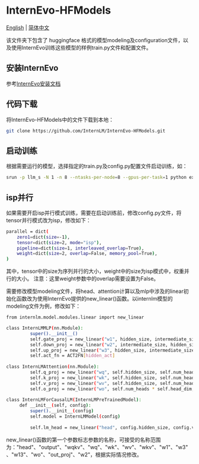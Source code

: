 # InternEvo-HFModels

[English](./README.md) |
[简体中文](./README-zh-Hans.md)

该文件夹下包含了 huggingface 格式的模型modeling及configuration文件，以及使用InternEvo训练这些模型的样例train.py文件和配置文件。

## 安装InternEvo
参考[InternEvo安装文档](https://github.com/InternLM/InternEvo/blob/develop/doc/install.md)

## 代码下载
将InternEvo-HFModels中的文件下载到本地：
```bash
git clone https://github.com/InternLM/InternEvo-HFModels.git
```

## 启动训练
根据需要运行的模型，选择指定的train.py及config.py配置文件启动训练，如：
```bash
srun -p llm_s -N 1 -n 8 --ntasks-per-node=8 --gpus-per-task=1 python examples/internlm_model/train.py --config examples/internlm_model/config.py 
```

## isp并行
如果需要开启isp并行模式训练，需要在启动训练前，修改config.py文件，将tensor并行模式改为isp，修改如下：
```bash
parallel = dict(
    zero1=dict(size=-1),
    tensor=dict(size=2, mode="isp"),
    pipeline=dict(size=1, interleaved_overlap=True),
    weight=dict(size=2, overlap=False, memory_pool=True),
)
```
其中，tensor中的size为序列并行的大小，weight中的size为isp模式中，权重并行的大小。
注意：这里weight参数中的overlap需要设置为False。

需要修改模型modeling文件，将head、attention计算以及mlp中涉及的linear初始化函数改为使用InternEvo提供的new_linear()函数。以internlm模型的modeling文件为例，修改如下：
```bash
from internlm.model.modules.linear import new_linear

class InternLMMLP(nn.Module):
         super().__init__()
         self.gate_proj = new_linear("w1", hidden_size, intermediate_size, bias=False)
         self.down_proj = new_linear("w2", intermediate_size, hidden_size, bias=False)
         self.up_proj = new_linear("w3", hidden_size, intermediate_size, bias=False)
         self.act_fn = ACT2FN[hidden_act]
 
class InternLMAttention(nn.Module):
         self.q_proj = new_linear("wq", self.hidden_size, self.num_heads * self.head_dim, bias=config.bias)
         self.k_proj = new_linear("wk", self.hidden_size, self.num_heads * self.head_dim, bias=config.bias)
         self.v_proj = new_linear("wv", self.hidden_size, self.num_heads * self.head_dim, bias=config.bias)
         self.o_proj = new_linear("wo", self.num_heads * self.head_dim, self.hidden_size, bias=config.bias)
 
class InternLMForCausalLM(InternLMPreTrainedModel):
     def __init__(self, config):
         super().__init__(config)
         self.model = InternLMModel(config)
 
         self.lm_head = new_linear("head", config.hidden_size, config.vocab_size, bias=False)
```
new_linear()函数的第一个参数标志参数的名称，可接受的名称范围为："head"、"output"、"wqkv"、"wq"、"wk"、"wv"、"wkv"、"w1"、"w3"、"w13"、"wo"、"out_proj"、"w2"，根据实际情况修改。

